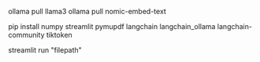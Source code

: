 ollama pull llama3
ollama pull nomic-embed-text

pip install numpy streamlit pymupdf langchain langchain_ollama langchain-community tiktoken

streamlit run "filepath"
